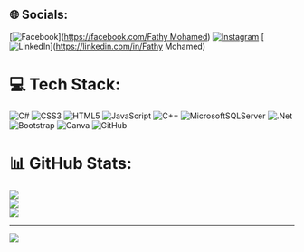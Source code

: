 
## 🌐 Socials:
[![Facebook](https://img.shields.io/badge/Facebook-%231877F2.svg?logo=Facebook&logoColor=white)]([https://facebook.com/Fathy Mohamed](https://www.facebook.com/profile.php?id=100007794133430&mibextid=LQQJ4d)) [![Instagram](https://img.shields.io/badge/Instagram-%23E4405F.svg?logo=Instagram&logoColor=white)](https://instagram.com/fathy__Mhmed) [![LinkedIn](https://img.shields.io/badge/LinkedIn-%230077B5.svg?logo=linkedin&logoColor=white)](https://linkedin.com/in/Fathy Mohamed) 

# 💻 Tech Stack:
![C#](https://img.shields.io/badge/c%23-%23239120.svg?style=for-the-badge&logo=csharp&logoColor=white) ![CSS3](https://img.shields.io/badge/css3-%231572B6.svg?style=for-the-badge&logo=css3&logoColor=white) ![HTML5](https://img.shields.io/badge/html5-%23E34F26.svg?style=for-the-badge&logo=html5&logoColor=white) ![JavaScript](https://img.shields.io/badge/javascript-%23323330.svg?style=for-the-badge&logo=javascript&logoColor=%23F7DF1E) ![C++](https://img.shields.io/badge/c++-%2300599C.svg?style=for-the-badge&logo=c%2B%2B&logoColor=white) ![MicrosoftSQLServer](https://img.shields.io/badge/Microsoft%20SQL%20Server-CC2927?style=for-the-badge&logo=microsoft%20sql%20server&logoColor=white) ![.Net](https://img.shields.io/badge/.NET-5C2D91?style=for-the-badge&logo=.net&logoColor=white) ![Bootstrap](https://img.shields.io/badge/bootstrap-%238511FA.svg?style=for-the-badge&logo=bootstrap&logoColor=white) ![Canva](https://img.shields.io/badge/Canva-%2300C4CC.svg?style=for-the-badge&logo=Canva&logoColor=white) ![GitHub](https://img.shields.io/badge/github-%23121011.svg?style=for-the-badge&logo=github&logoColor=white)
# 📊 GitHub Stats:
![](https://github-readme-stats.vercel.app/api?username=Fathy7444&theme=dark&hide_border=false&include_all_commits=false&count_private=false)<br/>
![](https://github-readme-streak-stats.herokuapp.com/?user=Fathy7444&theme=dark&hide_border=false)<br/>
![](https://github-readme-stats.vercel.app/api/top-langs/?username=Fathy7444&theme=dark&hide_border=false&include_all_commits=false&count_private=false&layout=compact)

---
[![](https://visitcount.itsvg.in/api?id=Fathy7444&icon=0&color=0)](https://visitcount.itsvg.in)

<!-- Proudly created with GPRM ( https://gprm.itsvg.in ) -->
